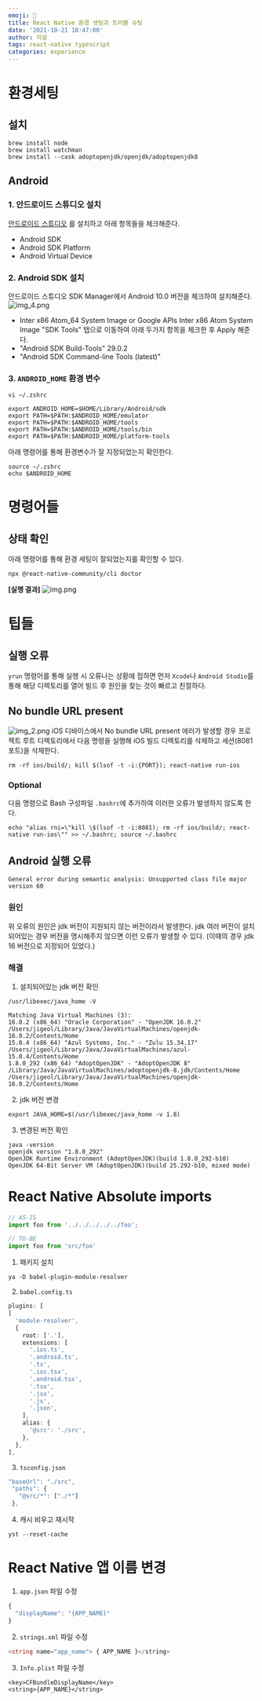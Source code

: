 ```yaml
---
emoji: 📱
title: React Native 환경 셋팅과 트러블 슈팅
date: '2021-10-21 18:47:00'
author: 지걸
tags: react-native typescript
categories: experience
---
```


# 환경세팅
## 설치
```
brew install node
brew install watchman
brew install --cask adoptopenjdk/openjdk/adoptopenjdk8
```
## Android
### 1. 안드로이드 스튜디오 설치
[안드로이드 스튜디오](https://developer.android.com/studio/index.html) 를 설치하고 아래 항목들을 체크해준다.
- Android SDK
- Android SDK Platform
- Android Virtual Device
### 2. Android SDK 설치
안드로이드 스튜디오 SDK Manager에서 Android 10.0 버전을 체크하여 설치해준다.
![img_4.png](img_4.png)
- Inter x86 Atom_64 System Image or Google APIs Inter x86 Atom System Image
"SDK Tools" 탭으로 이동하여 아래 두가지 항목을 체크한 후 Apply 해준다.
- "Android SDK Build-Tools" 29.0.2 
- "Android SDK Command-line Tools (latest)"
### 3. `ANDROID_HOME` 환경 변수
```
vi ~/.zshrc
```

```
export ANDROID_HOME=$HOME/Library/Android/sdk
export PATH=$PATH:$ANDROID_HOME/emulator
export PATH=$PATH:$ANDROID_HOME/tools
export PATH=$PATH:$ANDROID_HOME/tools/bin
export PATH=$PATH:$ANDROID_HOME/platform-tools
```

아래 명령어를 통해 환경변수가 잘 지정되었는지 확인한다.
```
source ~/.zshrc
echo $ANDROID_HOME
```

# 명령어들
## 상태 확인
아래 명령어를 통해 환경 세팅이 잘되었는지를 확인할 수 있다.
```
npx @react-native-community/cli doctor
```
**[실행 결과]**
![img.png](img.png)

# 팁들
## 실행 오류
`yrun` 명령어를 통해 실행 시 오류나는 상황에 접하면 먼저 `Xcode`나 `Android Studio`를 통해 해당 디렉토리를 열어 빌드 후 원인을 찾는 것이 빠르고 친절하다.

## No bundle URL present
![img_2.png](img_2.png)
iOS 디바이스에서 No bundle URL present 에러가 발생할 경우 프로젝트 루트 디렉토리에서 다음 명령을 실행해 iOS 빌드 디렉토리를 삭제하고 세션(8081 포트)을 삭제한다.
```
rm -rf ios/build/; kill $(lsof -t -i:{PORT}); react-native run-ios
```
### Optional
다음 명령으로 Bash 구성파일 `.bashrc`에 추가하여 이러한 오류가 발생하지 않도록 한다.
```
echo "alias rni=\"kill \$(lsof -t -i:8081); rm -rf ios/build/; react-native run-ios\"" >> ~/.bashrc; source ~/.bashrc
```

## Android 실행 오류
```
General error during semantic analysis: Unsupported class file major version 60
```

### 원인
위 오류의 원인은 jdk 버전이 지원되지 않는 버전이라서 발생한다. jdk 여러 버전이 설치 되어있는 경우 버전을 명시해주지 않으면 이런 오류가 발생할 수 있다. (이때의 경우 jdk 16 버전으로 지정되어 있었다.)

### 해결
1. 설치되어있는 jdk 버전 확인
```
/usr/libexec/java_home -V

Matching Java Virtual Machines (3):
16.0.2 (x86_64) "Oracle Corporation" - "OpenJDK 16.0.2" /Users/jigeol/Library/Java/JavaVirtualMachines/openjdk-16.0.2/Contents/Home
15.0.4 (x86_64) "Azul Systems, Inc." - "Zulu 15.34.17" /Users/jigeol/Library/Java/JavaVirtualMachines/azul-15.0.4/Contents/Home
1.8.0_292 (x86_64) "AdoptOpenJDK" - "AdoptOpenJDK 8" /Library/Java/JavaVirtualMachines/adoptopenjdk-8.jdk/Contents/Home
/Users/jigeol/Library/Java/JavaVirtualMachines/openjdk-16.0.2/Contents/Home
```

2. jdk 버전 변경
```
export JAVA_HOME=$(/usr/libexec/java_home -v 1.8)
```
3. 변경된 버전 확인
```
java -version
openjdk version "1.8.0_292"
OpenJDK Runtime Environment (AdoptOpenJDK)(build 1.8.0_292-b10)
OpenJDK 64-Bit Server VM (AdoptOpenJDK)(build 25.292-b10, mixed mode)
```

# React Native Absolute imports
```typescript
// AS-IS
import foo from '../../../../../foo';

// TO-BE
import foo from 'src/foo'
```

1. 패키지 설치
```
ya -D babel-plugin-module-resolver
```
2. `babel.config.ts`
```typescript
plugins: [
[
  'module-resolver',
  {
    root: ['.'],
    extensions: [
      '.ios.ts',
      '.android.ts',
      '.ts',
      '.ios.tsx',
      '.android.tsx',
      '.tsx',
      '.jsx',
      '.js',
      '.json',
    ],
    alias: {
      '@src': './src',
    },
  },
],
```
3. `tsconfig.json`
```typescript
"baseUrl": "./src",
 "paths": {
   "@src/*": ["./*"]
 },    
```
4. 캐시 비우고 재시작
```
yst --reset-cache
```

# React Native 앱 이름 변경
1. `app.json` 파일 수정
```typescript
{
  "displayName": "{APP_NAME}"
}
```
2. `strings.xml` 파일 수정
```typescript
<string name="app_name"> { APP_NAME }</string>
```
3. `Info.plist` 파일 수정
```
<key>CFBundleDisplayName</key>
<string>{APP_NAME}</string>
```
